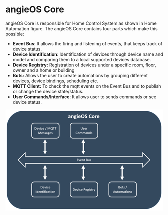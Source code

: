 # angieOS Core

angieOS Core is responsible for Home Control System as shown in Home Automation figure. The angieOS Core contains four parts which make this possible:

* **Event Bus**: It allows the firing and listening of events, that keeps track of device status.
* **Device Identification**: Identification of devices through device name and model and comparing them to a local supported devices database.
* **Device Registry:** Registration of devices under a specific room, floor, owner and a home or building
* **Bots:** Allows the user to create automations by grouping different devices, device bindings, scheduling etc.
* **MQTT Client:** To check the mqtt events on the Event Bus and to publish or change the device state/status.
*  **User Commands/Interface**: It allows user to sends commands or see device status.

![angieOS Core Diagram](../.gitbook/assets/image%20%284%29.png)

